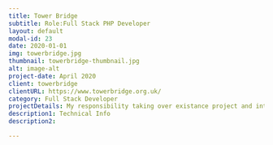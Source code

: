 ```yaml
---
title: Tower Bridge
subtitle: Role:Full Stack PHP Developer
layout: default
modal-id: 23
date: 2020-01-01
img: towerbridge.jpg
thumbnail: towerbridge-thumbnail.jpg
alt: image-alt
project-date: April 2020
client: towerbridge
clientURL: https://www.towerbridge.org.uk/
category: Full Stack Developer
projectDetails: My responsibility taking over existance project and integration new features.
description1: Technical Info
description2: 

---
```

